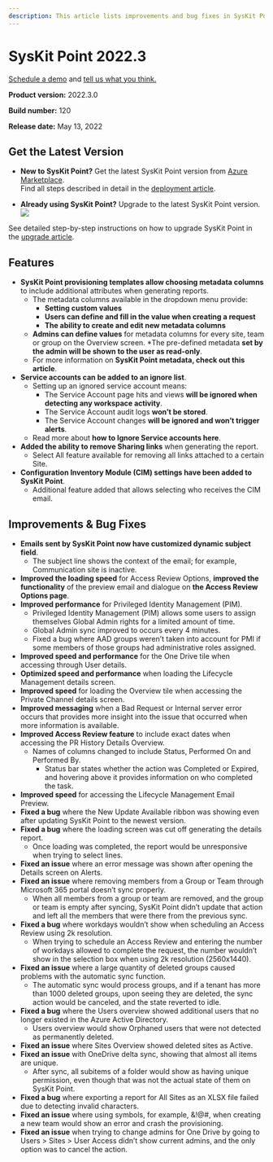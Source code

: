 ```yaml
---
description: This article lists improvements and bug fixes in SysKit Point version 2022.3.
--- 
```


# SysKit Point 2022.3

[Schedule a demo](https://www.syskit.com/products/point/request-a-demo/) and [tell us what you think.](https://www.syskit.com/company/contact-us/)

**Product version:** 2022.3.0

**Build number:** 120

**Release date:** May 13, 2022

## Get the Latest Version

* **New to SysKit Point?** Get the latest SysKit Point version from [Azure Marketplace](https://azuremarketplace.microsoft.com/en-us/marketplace/apps/syskitltd.syskit_point).<br/>
    Find all steps described in detail in the [deployment article](../installation/deploy-syskit-point.md).
    
* **Already using SysKit Point?** Upgrade to the latest SysKit Point version. <br/>
[![](https://aka.ms/deploytoazurebutton)](https://portal.azure.com/#create/Microsoft.Template/uri/https%3A%2F%2Fsyskitassetsstorage.blob.core.windows.net%2Fpoint%2FUpdateFilesARM%2FPointUpdateTemplate.json)

See detailed step-by-step instructions on how to upgrade SysKit Point in the [upgrade article](../installation/upgrade-syskit-point.md).

## Features
* **SysKit Point provisioning templates allow choosing metadata columns** to include additional attributes when generating reports.
    * The metadata columns available in the dropdown menu provide:
        * **Setting custom values**
        * **Users can define and fill in the value when creating a request**
        * **The ability to create and edit new metadata columns**
    * **Admins can define values** for metadata columns for every site, team or group on the Overview screen.
        *The pre-defined metadata **set by the admin will be shown to the user as read-only**.
    * For more information on **SysKit Point metadata, check out this article**.
* **Service accounts can be added to an ignore list**.
    * Setting up an ignored service account means:
        * The Service Account page hits and views **will be ignored when detecting any workspace activity**.
        * The Service Account audit logs **won’t be stored**.
        * The Service Account changes **will be ignored and won’t trigger alerts**.
    * Read more about **how to Ignore Service accounts here**.
* **Added the ability to remove Sharing links** when generating the report.
    * Select All feature available for removing all links attached to a certain Site.
* **Configuration Inventory Module (CIM) settings have been added to SysKit Point**.
    * Additional feature added that allows selecting who receives the CIM email.


## Improvements & Bug Fixes

* **Emails sent by SysKit Point now have customized dynamic subject field**.
     * The subject line shows the context of the email; for example, Communication site is inactive.
* **Improved the loading speed** for Access Review Options, **improved the functionality** of the preview email and dialogue on **the Access Review Options page**.
* **Improved performance** for Privileged Identity Management (PIM).
    * Privileged Identity Management (PIM) allows some users to assign themselves Global Admin rights for a limited amount of time.
    * Global Admin sync improved to occurs every 4 minutes. 
    * Fixed a bug where AAD groups weren’t taken into account for PMI if some members of those groups had administrative roles assigned.
* **Improved speed and performance** for the One Drive tile when accessing through User details.
* **Optimized speed and performance** when loading the Lifecycle Management details screen.
* **Improved speed** for loading the Overview tile when accessing the Private Channel details screen.
* **Improved messaging** when a Bad Request or Internal server error occurs that provides more insight into the issue that occurred when more information is available.
* **Improved Access Review feature** to include exact dates when accessing the PR History Details Overview.
  * Names of columns changed to include Status, Performed On and Performed By.
    * Status bar states whether the action was Completed or Expired, and hovering above it provides information on who completed the task.
* **Improved speed** for accessing the Lifecycle Management Email Preview.
* **Fixed a bug** where the New Update Available ribbon was showing even after updating SysKit Point to the newest version.
* **Fixed a bug** where the loading screen was cut off generating the details report.
    * Once loading was completed, the report would be unresponsive when trying to select lines.
* **Fixed an issue** where an error message was shown after opening the Details screen on Alerts.
* **Fixed an issue** where removing members from a Group or Team through Microsoft 365 portal doesn’t sync properly.
    * When all members from a group or team are removed, and the group or team is empty after syncing, SysKit Point didn’t update that action and left all the members that were there from the previous sync.
* **Fixed a bug** where workdays wouldn’t show when scheduling an Access Review using 2k resolution.
    * When trying to schedule an Access Review and entering the number of workdays allowed to complete the request, the number wouldn’t show in the selection box when using 2k resolution (2560x1440).
* **Fixed an issue** where a large quantity of deleted groups caused problems with the automatic sync function.
    * The automatic sync would process groups, and if a tenant has more than 1000 deleted groups, upon seeing they are deleted, the sync action would be canceled, and the state reverted to idle.  
* **Fixed a bug** where the Users overview showed additional users that no longer existed in the Azure Active Directory.
    * Users overview would show Orphaned users that were not detected as permanently deleted.
* **Fixed an issue** where Sites Overview showed deleted sites as Active.
* **Fixed an issue** with OneDrive delta sync, showing that almost all items are unique.
    * After sync, all subitems of a folder would show as having unique permission, even though that was not the actual state of them on SysKit Point.
* **Fixed a bug** where exporting a report for All Sites as an XLSX file failed due to detecting invalid characters.
* **Fixed an issue** where using symbols, for example, &!@#, when creating a new team would show an error and crash the provisioning.
* **Fixed an issue** when trying to change admins for One Drive by going to Users > Sites > User Access didn’t show current admins, and the only option was to cancel the action.

